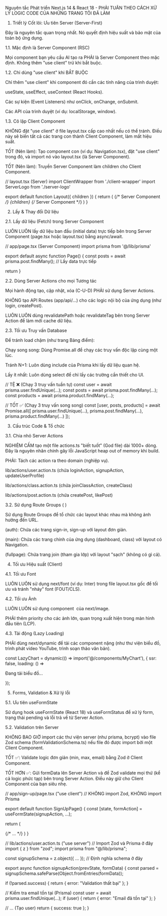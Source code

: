 Nguyên tắc Phát triển Next.js 14 & React 18 - PHẢI TUÂN THEO CÁCH XỬ LÝ LOGIC CODE CỦA NHỮNG TRANG TÔI ĐÃ LÀM


1. Triết lý Cốt lõi: Ưu tiên Server (Server-First)

Đây là nguyên tắc quan trọng nhất. Nó quyết định hiệu suất và bảo mật của toàn bộ ứng dụng.

1.1. Mặc định là Server Component (RSC)

Mọi component bạn yêu cầu AI tạo ra PHẢI là Server Component theo mặc định. Không thêm "use client" trừ khi bắt buộc.

1.2. Chỉ dùng "use client" khi BẮT BUỘC

Chỉ thêm "use client" khi component đó cần các tính năng của trình duyệt:

useState, useEffect, useContext (React Hooks).

Các sự kiện (Event Listeners) như onClick, onChange, onSubmit.

Các API của trình duyệt (ví dụ: localStorage, window).

1.3. Cô lập Client Component

KHÔNG đặt "use client" ở file layout.tsx cấp cao nhất nếu có thể tránh. Điều này sẽ biến tất cả các trang con thành Client Component, làm mất hiệu suất.

TỐT (Nên làm): Tạo component con (ví dụ: Navigation.tsx), đặt "use client" trong đó, và import nó vào layout.tsx (là Server Component).

TỐT (Nên làm): Truyền Server Component làm children cho Client Component.

// layout.tsx (Server)
import ClientWrapper from './client-wrapper'
import ServerLogo from './server-logo'

export default function Layout({ children }) {
  return (
    <ClientWrapper>
      <ServerLogo /> {/* Server Component */}
      {children} {/* Server Component */}
    </ClientWrapper>
  )
}


2. Lấy & Thay đổi Dữ liệu

2.1. Lấy dữ liệu (Fetch) trong Server Component

LUÔN LUÔN lấy dữ liệu ban đầu (initial data) trực tiếp bên trong Server Component (page.tsx hoặc layout.tsx) bằng async/await.

// app/page.tsx (Server Component)
import prisma from '@/lib/prisma'

export default async function Page() {
  const posts = await prisma.post.findMany(); // Lấy data trực tiếp
  
  return <PostList posts={posts} />
}


2.2. Dùng Server Actions cho mọi Tương tác

Mọi hành động tạo, cập nhật, xóa (C-U-D) PHẢI sử dụng Server Actions.

KHÔNG tạo API Routes (app/api/...) cho các logic nội bộ của ứng dụng (như login, createPost).

LUÔN LUÔN dùng revalidatePath hoặc revalidateTag bên trong Server Action để làm mới cache dữ liệu.

2.3. Tối ưu Truy vấn Database

Để tránh load chậm (như trang Bảng điểm):

Chạy song song: Dùng Promise.all để chạy các truy vấn độc lập cùng một lúc.

Tránh N+1: Luôn dùng include của Prisma khi lấy dữ liệu quan hệ.

Lấy ít nhất: Luôn dùng select để chỉ lấy các trường cần thiết cho UI.

// TỆ ❌ (Chạy 3 truy vấn tuần tự)
const user = await prisma.user.findUnique(...);
const posts = await prisma.post.findMany(...);
const products = await prisma.product.findMany(...);

// TỐT ✅ (Chạy 3 truy vấn song song)
const [user, posts, products] = await Promise.all([
  prisma.user.findUnique(...),
  prisma.post.findMany(...),
  prisma.product.findMany(...)
]);


3. Cấu trúc Code & Tổ chức

3.1. Chia nhỏ Server Actions

NGHIÊM CẤM tạo một file actions.ts "biết tuốt" (God file) dài 1000+ dòng. Đây là nguyên nhân chính gây lỗi JavaScript heap out of memory khi build.

PHẢI: Tách các action ra theo domain (nghiệp vụ).

lib/actions/user.action.ts (chứa loginAction, signupAction, updateUserProfile)

lib/actions/class.action.ts (chứa joinClassAction, createClass)

lib/actions/post.action.ts (chứa createPost, likePost)

3.2. Sử dụng Route Groups ( )

Sử dụng Route Groups để tổ chức các layout khác nhau mà không ảnh hưởng đến URL.

(auth): Chứa các trang sign-in, sign-up với layout đơn giản.

(main): Chứa các trang chính của ứng dụng (dashboard, class) với layout có Navigation.

(fullpage): Chứa trang join (tham gia lớp) với layout "sạch" (không có gì cả).

4. Tối ưu Hiệu suất (Client)

4.1. Tối ưu Font

LUÔN LUÔN sử dụng next/font (ví dụ: Inter) trong file layout.tsx gốc để tối ưu và tránh "nháy" font (FOUT/CLS).

4.2. Tối ưu Ảnh

LUÔN LUÔN sử dụng component <Image /> của next/image.

PHẢI thêm priority cho các ảnh lớn, quan trọng xuất hiện trong màn hình đầu tiên (LCP).

4.3. Tải động (Lazy Loading)

PHẢI dùng next/dynamic để tải các component nặng (như thư viện biểu đồ, trình phát video YouTube, trình soạn thảo văn bản).

const LazyChart = dynamic(() => import('@/components/MyChart'), { 
  ssr: false,
  loading: () => <p>Đang tải biểu đồ...</p> 
});


5. Forms, Validation & Xử lý lỗi

5.1. Ưu tiên useFormState

Sử dụng hook useFormState (React 18) và useFormStatus để xử lý form, trạng thái pending và lỗi trả về từ Server Action.

5.2. Validation trên Server

KHÔNG BAO GIỜ import các thư viện server (như prisma, bcrypt) vào file Zod schema (formValidationSchema.ts) nếu file đó được import bởi một Client Component.

TỐT ✅: Validate logic đơn giản (min, max, email) bằng Zod ở Client Component.

TỐT HƠN ✅: Gửi formData lên Server Action và để Zod validate mọi thứ (kể cả logic phức tạp) bên trong Server Action. Điều này giữ cho Client Component của bạn siêu nhẹ.

// app/sign-up/page.tsx ("use client")
// KHÔNG import Zod, KHÔNG import Prisma

export default function SignUpPage() {
  const [state, formAction] = useFormState(signupAction, ...);
  
  return (
    <form action={formAction}>
      {/* ... */}
      <SubmitButton />
    </form>
  )
}


// lib/actions/user.action.ts ("use server")
// Import Zod và Prisma ở đây
import { z } from "zod";
import prisma from "@/lib/prisma";

const signupSchema = z.object({ ... }); // Định nghĩa schema ở đây

export async function signupAction(prevState, formData) {
  const parsed = signupSchema.safeParse(Object.fromEntries(formData));
  
  if (!parsed.success) {
    return { error: "Validation thất bại" };
  }
  
  // Kiểm tra email tồn tại (Prisma)
  const user = await prisma.user.findUnique(...);
  if (user) {
    return { error: "Email đã tồn tại" };
  }
  
  // ... (Tạo user)
  return { success: true };
}
